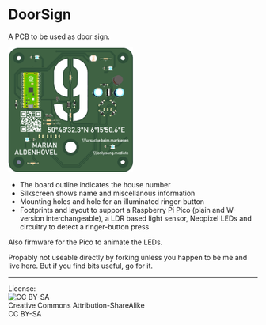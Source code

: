 # DoorSign
A PCB to be used as door sign.

<img alt="KiCAD 3D view" width="50%" src="https://github.com/MarianAldenhoevel/DoorSign/blob/main/Firmware/www/favicon_src.png" />

* The board outline indicates the house number
* Silkscreen shows name and miscellanous information
* Mounting holes and hole for an illuminated ringer-button
* Footprints and layout to support a Raspberry Pi Pico (plain and W-version interchangeable), a LDR based light sensor, Neopixel LEDs and circuitry to detect a ringer-button press

Also firmware for the Pico to animate the LEDs.

Propably not useable directly by forking unless you happen to be me and live here. But if you find bits useful, go for it.

---
License:  
<img alt="CC BY-SA" src="https://licensebuttons.net/l/by-sa/3.0/88x31.png" />  
Creative Commons Attribution-ShareAlike  
CC BY-SA  
